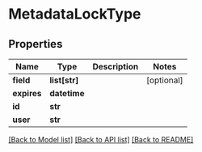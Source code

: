 # MetadataLockType

## Properties
Name | Type | Description | Notes
------------ | ------------- | ------------- | -------------
**field** | **list[str]** |  | [optional] 
**expires** | **datetime** |  | 
**id** | **str** |  | 
**user** | **str** |  | 

[[Back to Model list]](../README.md#documentation-for-models) [[Back to API list]](../README.md#documentation-for-api-endpoints) [[Back to README]](../README.md)


